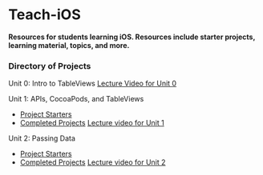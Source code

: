 
# Teach-iOS

**Resources for students learning iOS. Resources include starter projects, learning material, topics, and more.**

### Directory of Projects

Unit 0: Intro to TableViews
[Lecture Video for Unit 0](https://youtu.be/ORT_wjul4hQ)


Unit 1: APIs, CocoaPods, and TableViews
* [Project Starters](https://github.com/membriux/Teach-iOS/blob/master/Projects%20Zips/Unit%201%20Starter%20Projects.zip)
* [Completed Projects](https://github.com/membriux/Teach-iOS/blob/master/Projects%20Zips/Unit%201%20CompletedProjects.zip)
[Lecture video for Unit 1](https://youtu.be/NXNAboLvG5c)

Unit 2: Passing Data
* [Project Starters](https://github.com/membriux/Teach-iOS/blob/master/Projects%20Zips/Unit%202%20Completed%20Projects.zip)
* [Completed Projects](https://github.com/membriux/Teach-iOS/blob/master/Projects%20Zips/Unit%202%20StarterProjects.zip)
[Lecture video for Unit 2](https://youtu.be/LFRToHPISnw)

